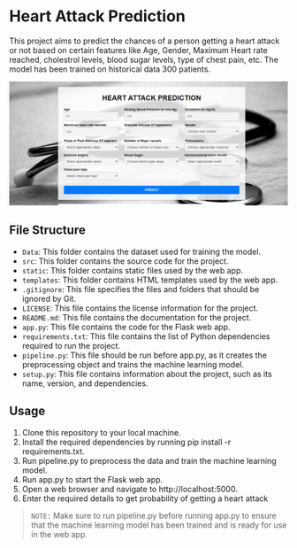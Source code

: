 # Heart Attack Prediction

This project aims to predict the chances of a person getting a heart attack or not based on certain features like Age, Gender, Maximum Heart rate reached, cholestrol levels, blood sugar levels, type of chest pain, etc.   The model has been trained on historical data 300 patients.

![Preview](/static/preview.png)

## File Structure

- `Data`: This folder contains the dataset used for training the model.
- `src`: This folder contains the source code for the project.
- `static`: This folder contains static files used by the web app.
- `templates`: This folder contains HTML templates used by the web app.
- `.gitignore`: This file specifies the files and folders that should be ignored by Git.
- `LICENSE`: This file contains the license information for the project.
- `README.md`: This file contains the documentation for the project.
- `app.py`: This file contains the code for the Flask web app.
- `requirements.txt`: This file contains the list of Python dependencies required to run the project.
- `pipeline.py`: This file should be run before app.py, as it creates the preprocessing object and trains the machine learning model.
- `setup.py`: This file contains information about the project, such as its name, version, and dependencies.


## Usage
1. Clone this repository to your local machine.
2. Install the required dependencies by running pip install -r requirements.txt.
3. Run pipeline.py to preprocess the data and train the machine learning model.
4. Run app.py to start the Flask web app.
5. Open a web browser and navigate to http://localhost:5000.
6. Enter the required details to get probability of getting a heart attack

> `NOTE:` Make sure to run pipeline.py before running app.py to ensure that the machine learning model has been trained and is ready for use in the web app.